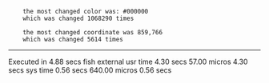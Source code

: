
        the most changed color was: #000000
        which was changed 1068290 times

        the most changed coordinate was 859,766
        which was changed 5614 times


________________________________________________________
Executed in    4.88 secs    fish           external
   usr time    4.30 secs   57.00 micros    4.30 secs
   sys time    0.56 secs  640.00 micros    0.56 secs
